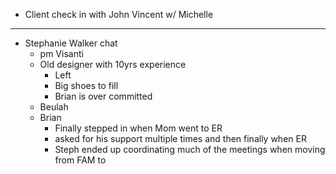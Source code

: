 - Client check in with John Vincent w/ Michelle
- ---
- Stephanie Walker chat
	- pm Visanti
	- Old designer with 10yrs experience
		- Left
		- Big shoes to fill
		- Brian is over committed
	- Beulah
	- Brian
		- Finally stepped in when Mom went to ER
		- asked for his support multiple times and then finally when ER
		- Steph ended up coordinating much of the meetings when moving from FAM to